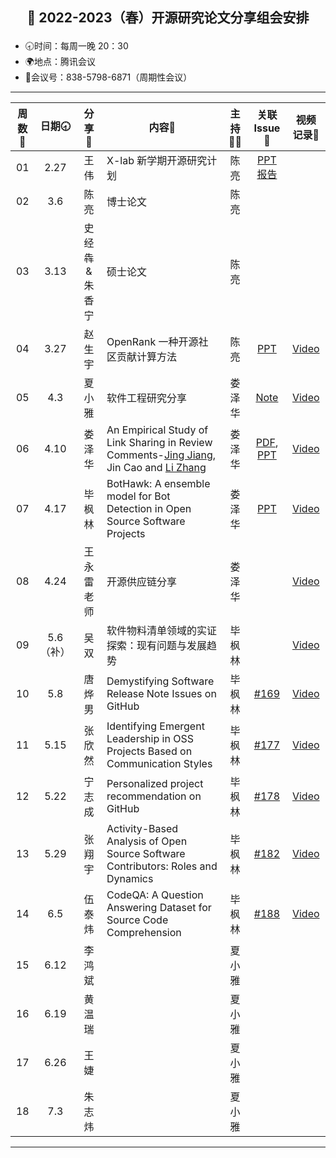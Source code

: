 ## <p align="center">🌷 2022-2023（春）开源研究论文分享组会安排</p>

- 🕣时间：每周一晚 20：30
- 🌍地点：腾讯会议
- 📠会议号：838-5798-6871（周期性会议）


****


| 周数📆| 日期🕣| 分享🙋 | 内容📒                                                       | 主持💂‍♂️ |   关联 Issue📌   | 视频记录🎥 |
| :---: | :---: | :----: | ------------------------------------------------------------ | :----: | :---------------: | :--------: |
|  01   | 2.27 |  王 伟 | X-lab 新学期开源研究计划                                        | 陈亮   |   [PPT 报告](https://xlab2017.yuque.com/msdpvs/mif83s/30414909)                 |            |
|  02   | 3.6  | 陈亮   | 博士论文   | 陈亮 |  |  |
|  03   | 3.13 | 史经犇 & 朱香宁 | 硕士论文 | 陈亮 |  |  |
|  04   | 3.27 | 赵生宇 | OpenRank 一种开源社区贡献计算方法 | 陈亮 | [PPT](https://xlab2017.yuque.com/msdpvs/mif83s/30675534) | [Video](https://www.bilibili.com/video/BV1kk4y1478h/) |
|  05   | 4.3 | 夏小雅 | 软件工程研究分享 | 娄泽华 | [Note](https://xlab2017.yuque.com/me1x4f/opensource/ypgk1xax9ni5bsge) | [Video](https://www.bilibili.com/video/BV1vX4y1k7yf/) |
|  06   | 4.10  | 娄泽华 | An Empirical Study of Link Sharing in Review Comments-[Jing Jiang](https://sei.buaa.edu.cn/info/1082/1121.htm), Jin Cao and [Li Zhang](https://shi.buaa.edu.cn/06453/zh_CN/lwcg/21887/list/index.htm) | 娄泽华 |[PDF](https://link.springer.com/content/pdf/10.1007/978-981-15-0310-8_7.pdf?pdf=inline%20link), [PPT](https://xlab2017.yuque.com/msdpvs/mif83s/30683280)| [Video](https://www.bilibili.com/video/BV1rM411N7RQ/) |
|  07   | 4.17 | 毕枫林 | BotHawk: A ensemble model for Bot Detection in Open Source Software Projects | 娄泽华 | [PPT](https://xlab2017.yuque.com/msdpvs/mif83s/30728975) | [Video](https://www.bilibili.com/video/BV1ha4y1P79w/) |
|  08   | 4.24 | 王永雷老师 | 开源供应链分享 | 娄泽华 |  | [Video](https://www.bilibili.com/video/BV1no4y1L7X7/)  |
|  09   | 5.6（补）| 吴双 | 软件物料清单领域的实证探索：现有问题与发展趋势 | 毕枫林 |  | [Video](https://www.bilibili.com/video/BV13M4y1b75f) |
|  10   | 5.8 | 唐烨男 | Demystifying Software Release Note Issues on GitHub | 毕枫林 | [#169](https://github.com/X-lab2017/open-research/issues/169) | [Video](https://www.bilibili.com/video/BV1no4y1c7CP/) |
|  11   | 5.15 | 张欣然 | Identifying Emergent Leadership in OSS Projects Based on Communication Styles | 毕枫林 | [#177](https://github.com/X-lab2017/open-research/issues/177) | [Video](https://www.bilibili.com/video/BV1Bu411t7Fu/) |
|  12   | 5.22 | 宁志成 | Personalized project recommendation on GitHub | 毕枫林 | [#178](https://github.com/X-lab2017/open-research/issues/178) | [Video](https://www.bilibili.com/video/BV1Mh4y1o7kj/) |
|  13   | 5.29 | 张翔宇 | Activity-Based Analysis of Open Source Software Contributors: Roles and Dynamics | 毕枫林 | [#182](https://github.com/X-lab2017/open-research/issues/182) | [Video](https://www.bilibili.com/video/BV1nc411G7XM/) |
|  14   | 6.5 | 伍泰炜 | CodeQA: A Question Answering Dataset for Source Code Comprehension | 毕枫林 | [#188](https://github.com/X-lab2017/open-research/issues/188) | [Video](https://www.bilibili.com/video/BV1Ts4y1q7oY/?vd_source=6afe4b8be94a864bf36064ef28580424) |
|  15   | 6.12  | 李鸿斌 |    |夏小雅  |  |   |
|  16   | 6.19 | 黄温瑞 |    | 夏小雅 |  |   |
|  17   | 6.26 | 王婕 |    | 夏小雅 |  |  |
|  18   | 7.3 | 朱志炜 |    | 夏小雅 |  |  |

****
